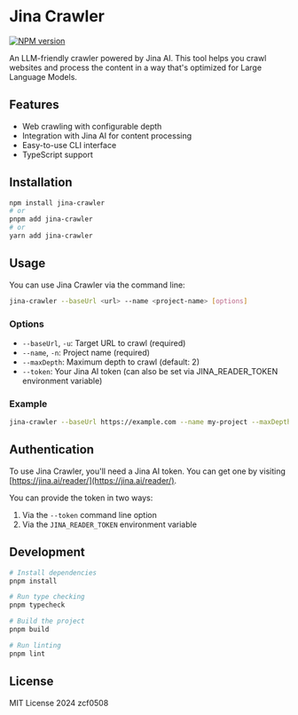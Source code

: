 # Jina Crawler

[![NPM version](https://img.shields.io/npm/v/jina-crawler?color=a1b858&label=)](https://www.npmjs.com/package/jina-crawler)

An LLM-friendly crawler powered by Jina AI. This tool helps you crawl websites and process the content in a way that's optimized for Large Language Models.

## Features

- Web crawling with configurable depth
- Integration with Jina AI for content processing
- Easy-to-use CLI interface
- TypeScript support

## Installation

```bash
npm install jina-crawler
# or
pnpm add jina-crawler
# or
yarn add jina-crawler
```

## Usage

You can use Jina Crawler via the command line:

```bash
jina-crawler --baseUrl <url> --name <project-name> [options]
```

### Options

- `--baseUrl`, `-u`: Target URL to crawl (required)
- `--name`, `-n`: Project name (required)
- `--maxDepth`: Maximum depth to crawl (default: 2)
- `--token`: Your Jina AI token (can also be set via JINA_READER_TOKEN environment variable)

### Example

```bash
jina-crawler --baseUrl https://example.com --name my-project --maxDepth 3
```

## Authentication

To use Jina Crawler, you'll need a Jina AI token. You can get one by visiting [https://jina.ai/reader/](https://jina.ai/reader/).

You can provide the token in two ways:
1. Via the `--token` command line option
2. Via the `JINA_READER_TOKEN` environment variable

## Development

```bash
# Install dependencies
pnpm install

# Run type checking
pnpm typecheck

# Build the project
pnpm build

# Run linting
pnpm lint
```

## License

MIT License 2024 zcf0508
